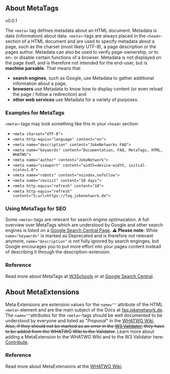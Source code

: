 ## About MetaTags

v0.0.1

The `<meta>` tag defines metadata about an HTML document. Metadata is data (information) about data.
`<meta>`-tags are always placed in the `<head>`-section of a HTML document and are used to specify metadata about a page, such as the charset (most likely UTF-8), a page description or the pages author. 
Metadata can also be used to verify page-ownership, or to en- or disable certain functions of a browser.
Metadata is not displayed on the page itself, and is therefore not intended for the end-user, but is **machine parsable**.
That means that
- **search engines**, such as Google, use Metadata to gather additional information about a page,
-  **browsers** use Metadata to know how to display content (or even reload the page / follow a redirection) and
-  **other web services** use Metadata for a variety of purposes.

### Examples for MetaTags
`<meta>`-tags may look something like this in your `<head>` section:
- `<meta charset="UTF-8">`
- `<meta http-equiv="language" content="en">`
- `<meta name="description" content="JokeNetworks FAQ">`
- `<meta name="keywords" content="Documentation, FAQ, MetaTags, HTML, WHATWG">`
- `<meta name="author" content="JokeNetwork">`
- `<meta name="viewport" content="width=device-width, initial-scale=1.0">`
- `<meta name="robots" content="noindex,nofollow">`
- `<meta name="revisit" content="10 days">`
- `<meta http-equiv="refresh" content="10">`
- `<meta http-equiv="refresh" content="5;url=https://faq.jokenetwork.de">`
    
### Using MetaTags for SEO
Some `<meta>`-tags are relevant for search engine optimazation. 
A full overview over MetaTags which are understood by Google and other search engines is listed on a [Google Search Central Page](https://developers.google.com/search/docs/advanced/crawling/special-tags).
**⚠️ Please note:**
While `name="keywords"` is marked as <span class="badge bg-secondary">Deprecated</span> and is therefore not relevant anymore,
`name="description"` is not fully ignored by search enginges, but Google encourages you to put more effort into your pages content instead of describing it through the description-extension. 

### Reference
Read more about MetaTags at [W3Schools](https://www.w3schools.com/tags/tag_meta.asp) or at [Google Search Central](https://developers.google.com/search/docs/advanced/crawling/special-tags).

## About MetaExtensions
Meta Extensions are extension values for the `name=""` attribute of the HTML `<meta>` element and are the main subject of the Docs at [faq.jokenetwork.de](/).
The `name=""`attributes for the `<meta>`-tags should be well documented to be understood by everyone and listed as "*Proposal*" in the [WHATWG Wiki](https://wiki.whatwg.org/wiki/MetaExtensions).
~~Also, if they should not be marked as an error in the [W3 Validator](https://validator.w3.org/nu/), they have to be added from the WHATWG Wiki to the Validator.~~
Learn more about adding a MetaExtension to the WHATWG Wiki and to the W3 Validator here: [Contribute](README#Contribute).

### Reference
Read more about MetaExtensions at the [WHATWG Wiki](https://wiki.whatwg.org/wiki/MetaExtensions).
